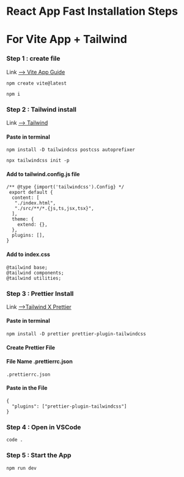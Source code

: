 # React App Fast Installation Steps

# For Vite App + Tailwind

### **Step 1 : create file**

Link [--> Vite App Guide](https://vitejs.dev/guide/)

```
npm create vite@latest
```

```
npm i
```

### **Step 2 : Tailwind install**

Link [--> Tailwind](https://tailwindcss.com/docs/guides/vite)

#### Paste in terminal

```
npm install -D tailwindcss postcss autoprefixer
```

```
npx tailwindcss init -p
```

#### Add to tailwind.config.js file

```
/** @type {import('tailwindcss').Config} */
 export default {
  content: [
   "./index.html",
   "./src/**/*.{js,ts,jsx,tsx}",
  ],
  theme: {
    extend: {},
  },
  plugins: [],
}
```

#### Add to index.css

```
@tailwind base;
@tailwind components;
@tailwind utilities;
```

### **Step 3 : Prettier Install**

Link [-->Tailwind X Prettier](https://tailwindcss.com/blog/automatic-class-sorting-with-prettier)

#### Paste in terminal

```
npm install -D prettier prettier-plugin-tailwindcss
```

#### Create Prettier File

#### File Name .prettierrc.json

```
.prettierrc.json
```

#### Paste in the File

```
{
  "plugins": ["prettier-plugin-tailwindcss"]
}
```

### **Step 4 : Open in VSCode**

```
code .
```

### **Step 5 : Start the App**

```
npm run dev
```
